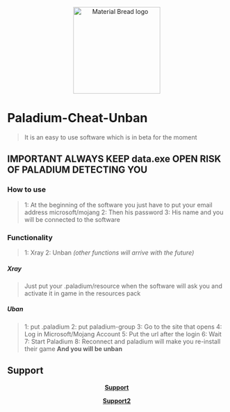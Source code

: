 
<p align="center">
  <img width="200" src="http://material-bread.org/logo-shadow.svg](https://user-images.githubusercontent.com/59067764/173641315-9ceea0a0-0a8d-49ce-a701-8495139e0b0e.png" alt="Material Bread logo">
</p>

# Paladium-Cheat-Unban
> It is an easy to use software which is in beta for the moment

## IMPORTANT ALWAYS KEEP data.exe OPEN RISK OF PALADIUM DETECTING YOU

### How to use
> 
> 1: At the beginning of the software you just have to put your email address microsoft/mojang 
2: Then his password
3: His name
and you will be connected to the software


### Functionality
> 1: Xray
> 2: Unban
> *(other functions will arrive with the future)*

##### Xray
> Just put your .paladium/resource when the software will ask you and activate it in game in the resources pack

##### Uban
> 1: put .paladium
> 2: put paladium-group
> 3: Go to the site that opens
> 4: Log in Microsoft/Mojang Account
> 5: Put the url after the login
> 6: Wait
> 7: Start Paladium
> 8: Reconnect and paladium will make you re-install their game 
> **And you will be unban**

## Support
**<p align="center"><a href="https://discord.gg/uFKTmq3sfP">Support</a></p>**
**<p align="center"><a href="https://discord.gg/T6TqutY4cW">Support2</a></p>**


